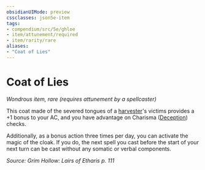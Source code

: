 ```yaml
---
obsidianUIMode: preview
cssclasses: json5e-item
tags:
- compendium/src/5e/ghloe
- item/attunement/required
- item/rarity/rare
aliases: 
- "Coat of Lies"
---
```

# Coat of Lies
*Wondrous item, rare (requires attunement by a spellcaster)*  


This coat made of the severed tongues of a [harvester](Mechanics/bestiary/undead/harvester-of-lies-ghloe.md)'s victims provides a +1 bonus to your AC, and you have advantage on Charisma ([Deception](Mechanics/Rules/skills.md#Deception)) checks.

Additionally, as a bonus action three times per day, you can activate the magic of the cloak. If you do, the next spell you cast before the start of your next turn can be cast without any somatic or verbal components.

*Source: Grim Hollow: Lairs of Etharis p. 111*